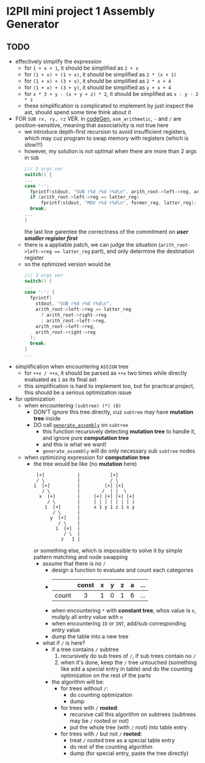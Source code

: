 # I2PII mini project 1 Assembly Generator

## TODO

- effectively simplify the expression
  - for `1 + x + 1`, it should be simplified as `2 + x`
  - for `(1 + x) + (1 + x)`, it should be simplified as `2 * (x + 1)`
  - for `(1 + x) + (3 + x)`, it should be simplified as `2 * x + 4`
  - for `(1 + x) + (3 + y)`, it should be simplified as `y + x + 4`
  - for `x * 3 + y - (x + y + z) * 2`, it should be simplified as `x - y - 2 * z`
  - these simplification is complicated to implement by just inspect the ast, should spend some time think about it
- FOR `SUB rx, ry, rz` VER. in [codeGen](./calculator_recursion/codeGen.c), `asm_arithmetic`, `-` and `/` are position-sensitive, meaning that associativity is not true here
  - we introduce depth-first recursion to avoid insufficient registers, which may cuz program to swap memory with registers (which is slow!!!)
  - however, my solution is not optimal when there are more than 2 args in `SUB`
    ```c
    /// 3 args ver
    switch() {
    ...
    case '-':
      fprintf(stdout, "SUB r%d r%d r%d\n", arith_root->left->reg, arith_root->left->reg, arith_root->right->reg);
      if (arith_root->left->reg == latter_reg)
          fprintf(stdout, "MOV r%d r%d\n", former_reg, latter_reg);
      break;
    ...
    }
    ```
    the last line garentee the correctness of the commitment on ***user smaller register first***
  - there is a appliable patch, we can judge the situation (`arith_root->left->reg == latter_reg` part), and only determine the destination register
  - so the optimized version would be
    ```c
    /// 3 args ver
    switch() {
    ...
    case '-': {
      fprintf(
        stdout, "SUB r%d r%d r%d\n",
        arith_root->left->reg == latter_reg
          ? arith_root->right->reg
          : arith_root->left->reg,
        arith_root->left->reg,
        arith_root->right->reg
      );
      break;
    }
    ...
    ```
- simplification when encountering `ASSIGN` tree
  - for `++x / ++x`, it should be parsed as `++x` two times while directly evaluated as `1` as its final ast
  - this simplification is hard to implement too, but for practical project, this should be a serious optimization issue
- for optimization
  - when encountering `(subtree) (*) (0)`
    - DON'T ignore this tree directly, cuz `subtree` may have **mutation tree** inside
    - DO call [`generate_assembly`](./calculator_recursion/codeGen.c) on `subtree`
      - this function recursively detecting **mutation tree** to handle it, and ignore pure **computation tree**
      - and this is what we want!
      - `generate_assembly` will do only necessary sub `subtree` nodes
  - when optimizing expression for **computation tree**
    - the tree would be like (no **mutation** here)
      ```
       [+]            |           [+]
       / \            |           / \
      1  [+]          |         [+] [+]
         / \          |        /  | |  \
        x  [+]        |     [+] [+] [+] [+]
           / \        |     | | | | | | | |
          1  [+]      |     x 1 y 1 z 1 x y
             / \      |
            y  [+]    |
               / \    |
              1  [+]  |
                 / \  |
                z   1 |
      ```
      or something else, which is impossible to solve it by simple pattern matching and node swapping
      - assume that there is no `/`
        - design a function to evaluate and count each categories
        - ||const|x|y|z|a|...|
          |:-:|:-:|:-:|:-:|:-:|:-:|:-:|
          |count|3|1|0|1|6|...|
        - when encountering `*` with **constant tree**, whos value is `n`, muliply all entry value with `n`
        - when encountering `ID` or `INT`, add/sub corresponding entry value
        - dump the table into a new tree
      - what if `/` is here?
        - if a tree contains `/` subtree
          1. recursively do sub trees of `/`, if sub trees contain no `/`
          2. when it's done, keep the `/` tree untouched (something like add a special entry in table) and do the counting optimization on the rest of the parts
        - the algorithm will be:
          - for trees without `/`:
            - do counting optimization
            - dump
          - for trees with `/` **rooted**:
            - recursive call this algorithm on subtrees (subtrees may be `/` rooted or not)
            - put the whole tree (with `/` root) into table entry
          - for trees with `/` but not `/` **rooted**:
            - treat `/` rooted tree as a special table entry
            - do rest of the counting algorithm
            - dump (for special entry, paste the tree directly)
